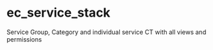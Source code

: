# ec_service_stack
Service Group, Category and individual service CT with all views and permissions
